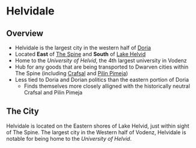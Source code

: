 # Helvidale

## Overview

- Helvidale is the largest city in the western half of [Doria](README.md)
- Located __East__ of [The Spine](../geo/the-spine.md) and __South__ of [Lake Helvid](lake-helvid.md)
- Home to the _University of Helvid_, the 4th largest university in Vodenz
- Hub for any goods that are being transported to Dwarven cities within The Spine (including [Crafsal](../independant/crafsal.md) and [Pilin Pimeja](../independant/pilin-pimeja.md))
- Less tied to Doria and Dorian politics than the eastern portion of Doria
  - Finds themselves more closely alligned with the historically neutral Crafsal and Pilin Pimeja

## The City

Helvidale is located on the Eastern shores of Lake Helvid, just within sight of The Spine. The largest city in the Western half of Vodenz, Helvidale is notable for being home to the _University of Helvid_.
